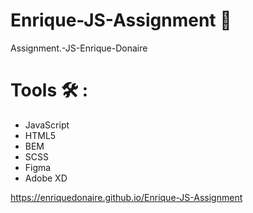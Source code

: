 # Enrique-JS-Assignment 📱
Assignment.-JS-Enrique-Donaire
#  Tools 🛠️ :
  - JavaScript
  - HTML5
  - BEM
  - SCSS
  - Figma
  - Adobe XD

https://enriquedonaire.github.io/Enrique-JS-Assignment

